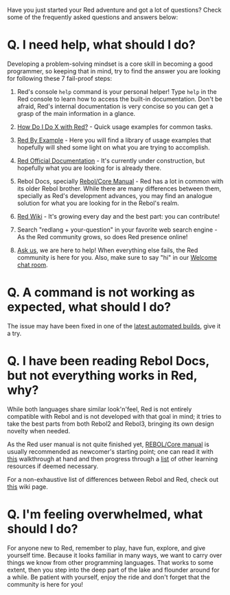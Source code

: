 Have you just started your Red adventure and got a lot of questions? Check some of the frequently asked questions and answers below:

# Q. I need help, what should I do?
Developing a problem-solving mindset is a core skill in becoming a good programmer, so keeping that in mind, try to find the answer you are looking for  following these 7 fail-proof steps:

1. Red's console `help` command is your personal helper! 
Type `help` in the Red console to learn how to access the built-in documentation. Don't be afraid, Red's internal documentation is very concise so you can get a grasp of the main information in a glance.

2. [How Do I Do X with Red?](https://github.com/red/red/wiki/%5BHOWTO%5D-How-Do-I-Do-X-with-Red%3F) - Quick usage examples for common tasks.

3. [Red By Example](https://www.red-by-example.org/) - Here you will find a library of usage examples that hopefully will shed some light on what you are trying to accomplish.

4. [Red Official Documentation](https://github.com/red/docs/blob/master/en/SUMMARY.adoc) -  It's currently under construction, but hopefully what you are looking for is already there.

5. Rebol Docs, specially [Rebol/Core Manual](http://www.rebol.com/docs/core23/rebolcore.html) - Red has a lot in common with its older Rebol brother. While there are many differences between them, specially as Red's development advances, you may find an analogue solution for what you are looking for in the Rebol's realm.   

6. [Red Wiki](https://github.com/red/red/wiki) - It's growing every day and the best part: you can contribute!

7. Search "redlang + your-question" in your favorite web search engine - As the Red community grows, so does Red presence online!

8. [Ask us](https://gitter.im/red/help), we are here to help! 
When everything else fails, the Red community is here for you. Also, make sure to say "hi" in our [Welcome chat room](https://gitter.im/red/red/welcome).

# Q. A command is not working as expected, what should I do?
The issue may have been fixed in one of the [latest automated builds](https://www.red-lang.org/p/download.html), give it a try.

# Q. I have been reading Rebol Docs, but not everything works in Red, why?
While both languages share similar look'n'feel, Red is not entirely compatible with Rebol and is not developed with that goal in mind; it tries to take the best parts from both Rebol2 and Rebol3, bringing its own design novelty when needed.

As the Red user manual is not quite finished yet, [REBOL/Core manual](http://www.rebol.com/docs/core23/rebolcore.html) is usually recommended as newcomer's starting point; one can read it with [this](https://github.com/red/red/wiki/%5BDOC%5D-REBOL-Core-Users-Guide-__-A-walkthrough-with-Red) walkthrough at hand and then progress through a [list](https://github.com/red/red/wiki/%5BLINKS%5D-Learning-resources) of other learning resources if deemed necessary.

For a non-exhaustive list of differences between Rebol and Red, check out [this](https://github.com/red/red/wiki/%5BDOC%5D-Differences-between-Red-and-Rebol) wiki page.

# Q. I'm feeling overwhelmed, what should I do?
For anyone new to Red, remember to play, have fun, explore, and give yourself time. Because it looks familiar in many ways, we want to carry over things we know from other programming languages. That works to some extent, then you step into the deep part of the lake and flounder around for a while. Be patient with yourself, enjoy the ride and don't forget that the community is here for you!